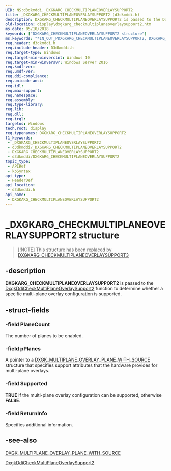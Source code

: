 ```yaml
---
UID: NS:d3dkmddi._DXGKARG_CHECKMULTIPLANEOVERLAYSUPPORT2
title: _DXGKARG_CHECKMULTIPLANEOVERLAYSUPPORT2 (d3dkmddi.h)
description: DXGKARG_CHECKMULTIPLANEOVERLAYSUPPORT2 is passed to the DxgkDdiCheckMultiPlaneOverlaySupport2 function to determine whether a specific multi-plane overlay configuration is supported.
old-location: display\dxgkarg_checkmultiplaneoverlaysupport2.htm
ms.date: 05/10/2018
keywords: ["DXGKARG_CHECKMULTIPLANEOVERLAYSUPPORT2 structure"]
ms.keywords: "*IN_OUT_PDXGKARG_CHECKMULTIPLANEOVERLAYSUPPORT2, DXGKARG_CHECKMULTIPLANEOVERLAYSUPPORT2, DXGKARG_CHECKMULTIPLANEOVERLAYSUPPORT2 structure [Display Devices], _DXGKARG_CHECKMULTIPLANEOVERLAYSUPPORT2, d3dkmddi/DXGKARG_CHECKMULTIPLANEOVERLAYSUPPORT2, display.dxgkarg_checkmultiplaneoverlaysupport2"
req.header: d3dkmddi.h
req.include-header: D3dkmddi.h
req.target-type: Windows
req.target-min-winverclnt: Windows 10
req.target-min-winversvr: Windows Server 2016
req.kmdf-ver: 
req.umdf-ver: 
req.ddi-compliance: 
req.unicode-ansi: 
req.idl: 
req.max-support: 
req.namespace: 
req.assembly: 
req.type-library: 
req.lib: 
req.dll: 
req.irql: 
targetos: Windows
tech.root: display
req.typenames: DXGKARG_CHECKMULTIPLANEOVERLAYSUPPORT2
f1_keywords:
 - _DXGKARG_CHECKMULTIPLANEOVERLAYSUPPORT2
 - d3dkmddi/_DXGKARG_CHECKMULTIPLANEOVERLAYSUPPORT2
 - DXGKARG_CHECKMULTIPLANEOVERLAYSUPPORT2
 - d3dkmddi/DXGKARG_CHECKMULTIPLANEOVERLAYSUPPORT2
topic_type:
 - APIRef
 - kbSyntax
api_type:
 - HeaderDef
api_location:
 - d3dkmddi.h
api_name:
 - DXGKARG_CHECKMULTIPLANEOVERLAYSUPPORT2
---
```


# _DXGKARG_CHECKMULTIPLANEOVERLAYSUPPORT2 structure

> [!NOTE] This structure has been replaced by [DXGKARG_CHECKMULTIPLANEOVERLAYSUPPORT3](ns-d3dkmddi-_dxgkarg_checkmultiplaneoverlaysupport3.md)


## -description

<b>DXGKARG_CHECKMULTIPLANEOVERLAYSUPPORT2</b> is passed to the  <a href="/windows-hardware/drivers/ddi/d3dkmddi/nc-d3dkmddi-dxgkddi_checkmultiplaneoverlaysupport2">DxgkDdiCheckMultiPlaneOverlaySupport2</a> function to determine whether a specific multi-plane overlay configuration is supported.

## -struct-fields

### -field PlaneCount

The number of planes to be enabled.

### -field pPlanes

A pointer to a <a href="/windows-hardware/drivers/ddi/d3dkmddi/ns-d3dkmddi-_dxgk_multiplane_overlay_plane_with_source">DXGK_MULTIPLANE_OVERLAY_PLANE_WITH_SOURCE</a> 
                                                                        structure that specifies support attributes that the hardware
                                                                        provides for multi-plane overlays.

### -field Supported

<b>TRUE</b> if the multi-plane overlay configuration can be supported, otherwise <b>FALSE</b>.

### -field ReturnInfo

Specifies additional information.

## -see-also

<a href="/windows-hardware/drivers/ddi/d3dkmddi/ns-d3dkmddi-_dxgk_multiplane_overlay_plane_with_source">DXGK_MULTIPLANE_OVERLAY_PLANE_WITH_SOURCE</a>



<a href="/windows-hardware/drivers/ddi/d3dkmddi/nc-d3dkmddi-dxgkddi_checkmultiplaneoverlaysupport2">DxgkDdiCheckMultiPlaneOverlaySupport2</a>
